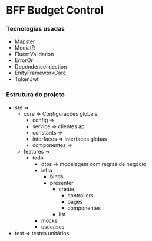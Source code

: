 # BFF Budget Control

### Tecnologias usadas

- Mapster
- MediatR
- FluentValidation
- ErrorOr
- DependenceInjection
- EnityFrameworkCore
- TokenJwt

### Estrutura do projeto

- src =>
  - core => Configurações globais.
    - config =>
    - service => clientes api
    - constants =>
    - interfaces => interfaces globas
    - componentes =>
  - features =>
    - todo
        - dtos => modelagem com regras de negócio
        - infra
            - binds
            - presenter
                - create
                    - controllers
                    - pages
                    - componentes
                - list
        - mocks
        - usecases
- test => testes unitários
